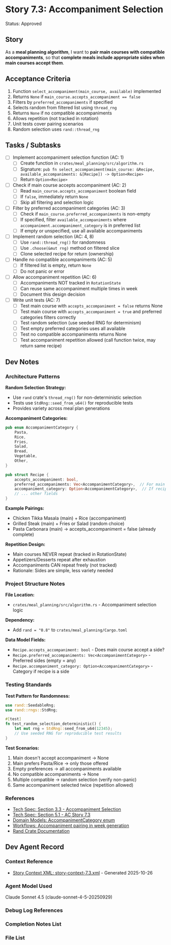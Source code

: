 # Story 7.3: Accompaniment Selection

Status: Approved

## Story

As a **meal planning algorithm**,
I want to **pair main courses with compatible accompaniments**,
so that **complete meals include appropriate sides when main courses accept them**.

## Acceptance Criteria

1. Function `select_accompaniment(main_course, available)` implemented
2. Returns `None` if `main_course.accepts_accompaniment == false`
3. Filters by `preferred_accompaniments` if specified
4. Selects random from filtered list using `thread_rng`
5. Returns `None` if no compatible accompaniments
6. Allows repetition (not tracked in rotation)
7. Unit tests cover pairing scenarios
8. Random selection uses `rand::thread_rng`

## Tasks / Subtasks

- [ ] Implement accompaniment selection function (AC: 1)
  - [ ] Create function in `crates/meal_planning/src/algorithm.rs`
  - [ ] Signature: `pub fn select_accompaniment(main_course: &Recipe, available_accompaniments: &[Recipe]) -> Option<Recipe>`
  - [ ] Return `Option<Recipe>`

- [ ] Check if main course accepts accompaniment (AC: 2)
  - [ ] Read `main_course.accepts_accompaniment` boolean field
  - [ ] If `false`, immediately return `None`
  - [ ] Skip all filtering and selection logic

- [ ] Filter by preferred accompaniment categories (AC: 3)
  - [ ] Check if `main_course.preferred_accompaniments` is non-empty
  - [ ] If specified, filter `available_accompaniments` where `accompaniment.accompaniment_category` is in preferred list
  - [ ] If empty or unspecified, use all available accompaniments

- [ ] Implement random selection (AC: 4, 8)
  - [ ] Use `rand::thread_rng()` for randomness
  - [ ] Use `.choose(&mut rng)` method on filtered slice
  - [ ] Clone selected recipe for return (ownership)

- [ ] Handle no compatible accompaniments (AC: 5)
  - [ ] If filtered list is empty, return `None`
  - [ ] Do not panic or error

- [ ] Allow accompaniment repetition (AC: 6)
  - [ ] Accompaniments NOT tracked in `RotationState`
  - [ ] Can reuse same accompaniment multiple times in week
  - [ ] Document this design decision

- [ ] Write unit tests (AC: 7)
  - [ ] Test main course with `accepts_accompaniment = false` returns None
  - [ ] Test main course with `accepts_accompaniment = true` and preferred categories filters correctly
  - [ ] Test random selection (use seeded RNG for determinism)
  - [ ] Test empty preferred categories uses all available
  - [ ] Test no compatible accompaniments returns None
  - [ ] Test accompaniment repetition allowed (call function twice, may return same recipe)

## Dev Notes

### Architecture Patterns

**Random Selection Strategy:**
- Use `rand` crate's `thread_rng()` for non-deterministic selection
- Tests use `StdRng::seed_from_u64()` for reproducible tests
- Provides variety across meal plan generations

**Accompaniment Categories:**
```rust
pub enum AccompanimentCategory {
    Pasta,
    Rice,
    Fries,
    Salad,
    Bread,
    Vegetable,
    Other,
}

pub struct Recipe {
    accepts_accompaniment: bool,
    preferred_accompaniments: Vec<AccompanimentCategory>,  // For main courses
    accompaniment_category: Option<AccompanimentCategory>,  // If recipe IS an accompaniment
    // ... other fields
}
```

**Example Pairings:**
- Chicken Tikka Masala (main) + Rice (accompaniment)
- Grilled Steak (main) + Fries or Salad (random choice)
- Pasta Carbonara (main) → accepts_accompaniment = false (already complete)

**Repetition Design:**
- Main courses NEVER repeat (tracked in RotationState)
- Appetizers/Desserts repeat after exhaustion
- Accompaniments CAN repeat freely (not tracked)
- Rationale: Sides are simple, less variety needed

### Project Structure Notes

**File Location:**
- `crates/meal_planning/src/algorithm.rs` - Accompaniment selection logic

**Dependency:**
- Add `rand = "0.8"` to `crates/meal_planning/Cargo.toml`

**Data Model Fields:**
- `Recipe.accepts_accompaniment: bool` - Does main course accept a side?
- `Recipe.preferred_accompaniments: Vec<AccompanimentCategory>` - Preferred sides (empty = any)
- `Recipe.accompaniment_category: Option<AccompanimentCategory>` - Category if recipe is a side

### Testing Standards

**Test Pattern for Randomness:**
```rust
use rand::SeedableRng;
use rand::rngs::StdRng;

#[test]
fn test_random_selection_deterministic() {
    let mut rng = StdRng::seed_from_u64(12345);
    // Use seeded RNG for reproducible test results
}
```

**Test Scenarios:**
1. Main doesn't accept accompaniment → None
2. Main prefers Pasta/Rice → only those offered
3. Empty preferences → all accompaniments available
4. No compatible accompaniments → None
5. Multiple compatible → random selection (verify non-panic)
6. Same accompaniment selected twice (repetition allowed)

### References

- [Tech Spec: Section 3.3 - Accompaniment Selection](../tech-spec-epic-7.md#services-and-modules)
- [Tech Spec: Section 5.1 - AC Story 7.3](../tech-spec-epic-7.md#acceptance-criteria-authoritative)
- [Domain Models: AccompanimentCategory enum](../tech-spec-epic-7.md#data-models-and-contracts)
- [Workflows: Accompaniment pairing in week generation](../tech-spec-epic-7.md#workflows-and-sequencing)
- [Rand Crate Documentation](https://docs.rs/rand/latest/rand/)

## Dev Agent Record

### Context Reference

- [Story Context XML: story-context-7.3.xml](../story-context-7.3.xml) - Generated 2025-10-26

### Agent Model Used

Claude Sonnet 4.5 (claude-sonnet-4-5-20250929)

### Debug Log References

### Completion Notes List

### File List
